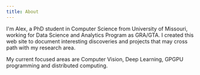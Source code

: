 ```yaml
---
title: About
---
```


I'm Alex, a PhD student in Computer Science from University of Missouri, working for Data Science and Analytics Program as GRA/GTA.
I created this web site to document interesting discoveries and projects that may cross path with my research area.

My current focused areas are Computer Vision, Deep Learning, GPGPU programming and distributed computing.

